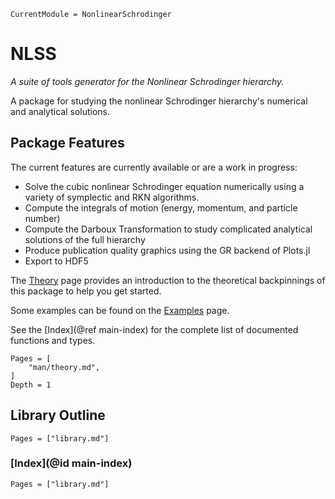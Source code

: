 ```@meta
CurrentModule = NonlinearSchrodinger
```
# NLSS

*A suite of tools generator for the Nonlinear Schrodinger hierarchy.*

A package for studying the nonlinear Schrodinger hierarchy's numerical and analytical solutions.

## Package Features
The current features are currently available or are a work in progress:

- Solve the cubic nonlinear Schrodinger equation numerically using a variety of symplectic and RKN algorithms.
- Compute the integrals of motion (energy, momentum, and particle number)
- Compute the Darboux Transformation to study complicated analytical solutions of the full hierarchy
- Produce publication quality graphics using the GR backend of Plots.jl
- Export to HDF5

The [Theory](@ref) page provides an introduction to the theoretical backpinnings of this package to help you get started.

Some examples can be found on the [Examples](@ref) page.

See the [Index](@ref main-index) for the complete list of documented functions and types.
```@contents
Pages = [
    "man/theory.md",
]
Depth = 1
```

## Library Outline

```@contents
Pages = ["library.md"]
```

### [Index](@id main-index)

```@index
Pages = ["library.md"]
```
